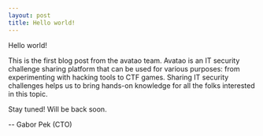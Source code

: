 ```yaml
---
layout: post
title: Hello world!
---
```


Hello world!

This is the first blog post from the avatao team. Avatao is an IT security challenge sharing platform that can be used for various purposes: from experimenting with hacking tools to CTF games. Sharing IT security challenges helps us to bring hands-on knowledge for all the folks interested in this topic. 

Stay tuned! Will be back soon.

-- Gabor Pek (CTO)